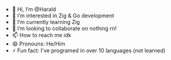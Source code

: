 - 👋 Hi, I’m @Harald
- 👀 I’m interested in Zig & Go development
- 🌱 I’m currently learning Zig
- 💞️ I’m looking to collaborate on nothing rn!
- 📫 How to reach me idk
- 😄 Pronouns: He/Him
- ⚡ Fun fact: I've programed in over 10 languages (not learned)

<!---
HaraldWik/HaraldWik is a ✨ special ✨ repository because its `README.md` (this file) appears on your GitHub profile.
You can click the Preview link to take a look at your changes.
--->
